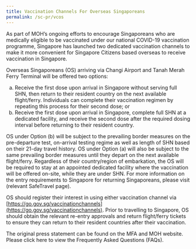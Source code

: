 ```yaml
---
title: Vaccination Channels For Overseas Singaporeans
permalink: /sc-pr/vcos
---
```

As part of MOH’s ongoing efforts to encourage Singaporeans who are medically eligible to be vaccinated under our national COVID-19 vaccination programme, Singapore has launched two dedicated vaccination channels to make it more convenient for Singapore Citizens based overseas to receive vaccination in Singapore.

Overseas Singaporeans (OS) arriving via Changi Airport and Tanah Merah Ferry Terminal will be offered two options:

<ul style="list-style-type:lower-alpha">
<li>Receive the first dose upon arrival in Singapore without serving full SHN, then return to their resident country on the next available flight/ferry. Individuals can complete their vaccination regimen by repeating this process for their second dose; or</li>
<li>Receive the first dose upon arrival in Singapore, complete full SHN at a dedicated facility, and receive the second dose after the required dosing interval before returning to their resident country.</li>
	</ul>

OS under Option (b) will be subject to the prevailing border measures on the pre-departure test, on-arrival testing regime as well as length of SHN based on their 21-day travel history. OS under Option (a) will also be subject to the same prevailing border measures until they depart on the next available flight/ferry. Regardless of their country/region of embarkation, the OS will be required to stay at an appointed dedicated facility where the vaccination will be offered on-site, while they are under SHN. For more information on the entry requirements to Singapore for returning Singaporeans, please visit (relevant SafeTravel page).

OS should register their interest in using either vaccination channel via [https://go.gov.sg/vaccinationchannels](https://go.gov.sg/vaccinationchannels). Prior to travelling to Singapore, OS should obtain the relevant re-entry approvals and return flight/ferry tickets to ensure they can return to their resident countries after their vaccination.

The original press statement can be found on the MFA and MOH website. Please click here to view the Frequently Asked Questions (FAQs).